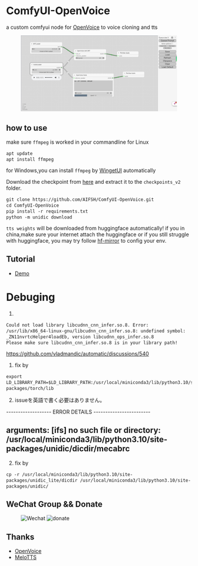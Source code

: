 # ComfyUI-OpenVoice
a custom comfyui node for [OpenVoice](https://github.com/myshell-ai/OpenVoice.git) to voice cloning and tts
<div>
  <figure>
  <img alt='webpage' src="web.png?raw=true" width="600px"/>
  <figure>
</div>

## how to use

make sure `ffmpeg` is worked in your commandline
for Linux
```
apt update
apt install ffmpeg
```
for Windows,you can install `ffmpeg` by [WingetUI](https://github.com/marticliment/WingetUI) automatically


Download the checkpoint from [here](https://myshell-public-repo-hosting.s3.amazonaws.com/openvoice/checkpoints_v2_0417.zip) and extract it to the `checkpoints_v2` folder.

```
git clone https://github.com/AIFSH/ComfyUI-OpenVoice.git
cd ComfyUI-OpenVoice
pip install -r requirements.txt
python -m unidic download
```
`tts weights` will be downloaded from huggingface automatically! if you in china,make sure your internet attach the huggingface
or if you still struggle with huggingface, you may try follow [hf-mirror](https://hf-mirror.com/) to config your env.

## Tutorial
- [Demo](https://www.bilibili.com/video/BV1yC411G7NJ)


# Debuging
1.
```
Could not load library libcudnn_cnn_infer.so.8. Error: /usr/lib/x86_64-linux-gnu/libcudnn_cnn_infer.so.8: undefined symbol: _ZN11nvrtcHelper4loadEb, version libcudnn_ops_infer.so.8
Please make sure libcudnn_cnn_infer.so.8 is in your library path!
```

https://github.com/vladmandic/automatic/discussions/540

1. fix by
```
export LD_LIBRARY_PATH=$LD_LIBRARY_PATH:/usr/local/miniconda3/lib/python3.10/site-packages/torch/lib
```

2. issueを英語で書く必要はありません。

------------------- ERROR DETAILS ------------------------

arguments: 
[ifs] no such file or directory: /usr/local/miniconda3/lib/python3.10/site-packages/unidic/dicdir/mecabrc
----------------------------------------------------------

2. fix by
```
cp -r /usr/local/miniconda3/lib/python3.10/site-packages/unidic_lite/dicdir /usr/local/miniconda3/lib/python3.10/site-packages/unidic/
```


## WeChat Group && Donate
<div>
  <figure>
  <img alt='Wechat' src="wechat.jpg?raw=true" width="300px"/>
  <img alt='donate' src="donate.jpg?raw=true" width="300px"/>
  <figure>
</div>

## Thanks
- [OpenVoice](https://github.com/myshell-ai/OpenVoice.git)
- [MeloTTS](https://github.com/myshell-ai/MeloTTS.git)
